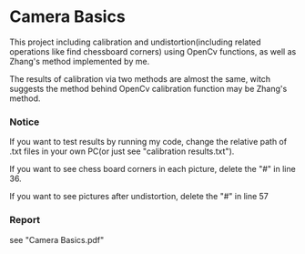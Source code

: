 # Camera Basics
This project including calibration and undistortion(including related operations like find chessboard corners) using OpenCv functions, as well as Zhang's method implemented by me.

The results of calibration via two methods are almost the same, witch suggests the method behind OpenCv calibration function may be Zhang's method.
### Notice
If you want to test results by running my code, change the relative path of .txt files in your own PC(or just see "calibration results.txt").

If you want to see chess board corners in each picture, delete the "#" in line 36.

If you want to see pictures after undistortion, delete the "#" in line 57

### Report
see "Camera Basics.pdf"
